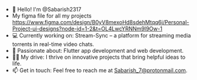 - 👋 Hello! I'm @Sabarish2317
- My figma file for all my projects https://www.figma.com/design/B0yV8mexoHd8sdehMtqq6j/Personal-Project-ui-designs?node-id=1-2&t=OL4LwcYRNNm9l9Ow-1
- 💻 Currently working on: Stream-Sync – a platform for streaming media torrents in real-time video chats.
- 👀 Passionate about: Flutter app development and web development.
- 🤸🏽 My drive: I thrive on innovative projects that bring helpful ideas to life.
- 📫 Get in touch: Feel free to reach me at Sabarish_7@protonmail.com.
